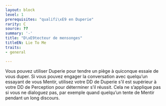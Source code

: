 ```yaml
---
layout: block
level: 1
prerequisites: "qualifi\xE9 en Duperie"
rarity: C
source: ??
summary: '-'
title: "D\xE9tecteur de mensonges"
titleEN: Lie To Me
traits:
- general

---
```


<p>Vous pouvez utiliser Duperie pour tendre un piège à quiconque essaie de vous duper. Si vous pouvez engager la conversation avec quelqu’un essayant de vous Mentir, utilisez votre DD de Duperie s’il est supérieur à votre DD de Perception pour déterminer s’il réussit. Cela ne s’applique pas si vous ne dialoguez pas, par exemple quand quelqu’un tente de Mentir pendant un long discours.</p>